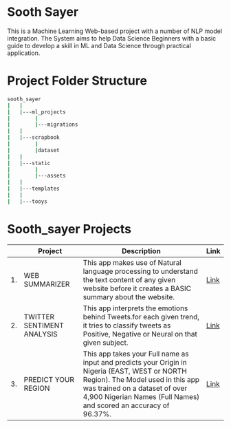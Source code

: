 # Sooth Sayer
This is a Machine Learning Web-based project with a number of NLP model integration. The System aims to help Data Science Beginners with a basic guide to develop a skill in ML and Data Science through practical application.


# Project Folder Structure
```bash
sooth_sayer
|   |
|   |---ml_projects
|        |
|        |---migrations
|   |
|   |---scrapbook
|        |
|        |dataset
|   |
|   |---static
|        |
|        |---assets
|   |
|   |---templates
|   |
|   |---tooys                        
```
# Sooth_sayer Projects
|     | Project      | Description         | Link |
|---       |---         |---          |---                |
|1.     |WEB SUMMARIZER      |This app makes use of Natural language processing to understand the text content of any given website before it creates a BASIC summary about the website.     |[Link](https://sooth-sayer.herokuapp.com/ml_projects/summarizer/)|
|2.     |TWITTER SENTIMENT ANALYSIS      |This app interprets the emotions behind Tweets.for each given trend, it tries to classify tweets as Positive, Negative or Neural on that given subject.     |[Link](https://sooth-sayer.herokuapp.com/ml_projects/tweet_sentiments/)|
|3.     |PREDICT YOUR REGION      |This app takes your Full name as input and predicts your Origin in Nigeria (EAST, WEST or NORTH Region). The Model used in this app was trained on a dataset of over 4,900 Nigerian Names (Full Names) and scored an accuracy of 96.37%.     |[Link](https://sooth-sayer.herokuapp.com/ml_projects/names/)|

